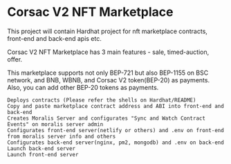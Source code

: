 # Corsac V2 NFT Marketplace

This project will contain Hardhat project for nft marketplace contracts, front-end and back-end apis etc.

Corsac V2 NFT Marketplace has 3 main features - sale, timed-auction, offer.

This marketplace supports not only BEP-721 but also BEP-1155 on BSC network, and BNB, WBNB, and Corsac V2 token(BEP-20) as payments.
Also, you can add other BEP-20 tokens as payments.

```Launch Process
Deploys contracts (Please refer the shells on Hardhat/README)
Copy and paste marketplace contract address and ABI into front-end and back-end
Creates Moralis Server and configurates "Sync and Watch Contract Events" on moralis server admin
Configurates front-end server(netlify or others) and .env on front-end from moralis server info and others
Configurates back-end server(nginx, pm2, mongodb) and .env on back-end
Launch back-end server
Launch front-end server
```
